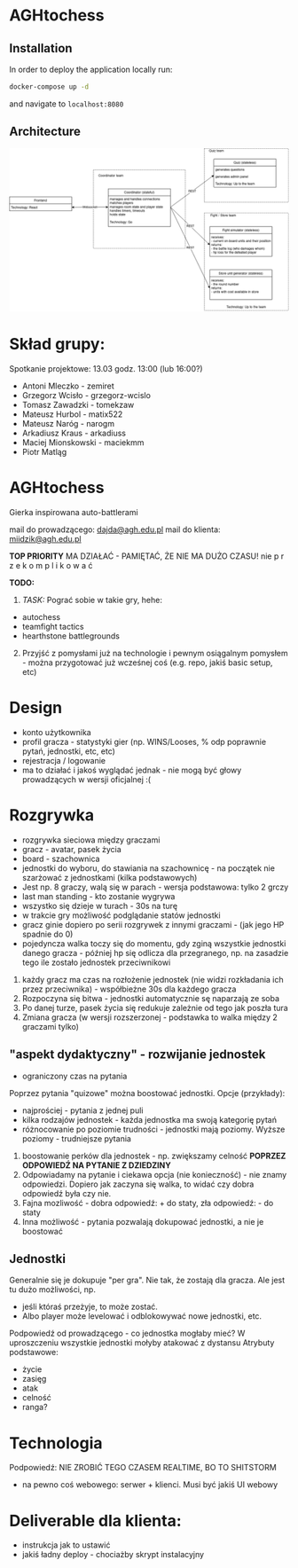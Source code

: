 # AGHtochess

## Installation

In order to deploy the application locally run:

```bash
docker-compose up -d
```

and navigate to `localhost:8080`

## Architecture

![Architecture](assets/architecture.png)


# Skład grupy:

Spotkanie projektowe: 13.03 godz. 13:00 (lub 16:00?) 

* Antoni Mleczko - zemiret
* Grzegorz Wcisło - grzegorz-wcislo
* Tomasz Zawadzki - tomekzaw
* Mateusz Hurbol - matix522
* Mateusz Naróg - narogm
* Arkadiusz Kraus - arkadiuss
* Maciej Mionskowski - maciekmm
* Piotr Matląg



# AGHtochess
Gierka inspirowana auto-battlerami

mail do prowadzącego: dajda@agh.edu.pl
mail do klienta: miidzik@agh.edu.pl

**TOP PRIORITY** MA DZIAŁAĆ - PAMIĘTAĆ, ŻE NIE MA DUŻO CZASU! nie p r z e k o m p l i k o w a ć

**TODO:**
1. *TASK:* Pograć sobie w takie gry, hehe:

* autochess
* teamfight tactics
* hearthstone battlegrounds

2. Przyjść z pomysłami już na technologie i pewnym osiągalnym pomysłem - można przygotować już wcześnej coś (e.g. repo, jakiś basic setup, etc)

# Design

* konto użytkownika
* profil gracza - statystyki gier (np. WINS/Looses, % odp poprawnie pytań, jednostki, etc, etc)
* rejestracja / logowanie
* ma to działać i jakoś wyglądać jednak - nie mogą być głowy prowadzących w wersji oficjalnej :(


# Rozgrywka

* rozgrywka sieciowa między graczami
* gracz - avatar, pasek życia
* board - szachownica
* jednostki do wyboru, do stawiania na szachownicę - na początek nie szarżować z jednostkami (kilka podstawowych)
* Jest np. 8 graczy, walą się w parach - wersja podstawowa: tylko 2 grczy
* last man standing - kto zostanie wygrywa
* wszystko się dzieje w turach - 30s na turę
* w trakcie gry możliwość podglądanie statów jednostki
* gracz ginie dopiero po serii rozgrywek z innymi graczami - (jak jego HP spadnie do 0)
* pojedyncza walka toczy się do momentu, gdy zginą wszystkie jednostki danego gracza - później hp się odlicza dla przegranego, np. na zasadzie tego ile zostało jednostek przeciwnikowi


1. każdy gracz ma czas na rozłożenie jednostek (nie widzi rozkładania ich przez przeciwnika) - współbieżne 30s dla każdego gracza
2. Rozpoczyna się bitwa - jednostki automatycznie sę naparzają ze soba
3. Po danej turze, pasek życia się redukuje zależnie od tego jak poszła tura
4. Zmiana gracza (w wersji rozszerzonej - podstawka to walka między 2 graczami tylko)


## "aspekt dydaktyczny" - rozwijanie jednostek

* ograniczony czas na pytania

Poprzez pytania "quizowe" można boostować jednostki.
Opcje (przykłady): 
* najprościej - pytania z jednej puli
* kilka rodzajów jednostek - każda jednostka ma swoją kategorię pytań
* różnocowanie po poziomie trudności - jednostki mają poziomy. Wyższe poziomy - trudniejsze pytania

1. boostowanie perków dla jednostek - np. zwiększamy celność **POPRZEZ ODPOWIEDŹ NA PYTANIE Z DZIEDZINY**
2. Odpowiadamy na pytanie i ciekawa opcja (nie konieczność) - nie znamy odpowiedzi. Dopiero jak zaczyna się walka, to widać czy dobra odpowiedź była czy nie.
3. Fajna mozliwość - dobra odpowiedź: + do staty, zła odpowiedź: - do staty
4. Inna możliwość - pytania pozwalają dokupować jednostki, a nie je boostować


## Jednostki

Generalnie się je dokupuje "per gra". Nie tak, że zostają dla gracza.
Ale jest tu dużo możliwości, np. 
* jeśli któraś przeżyje, to może zostać.
* Albo player może levelować i odblokowywać nowe jednostki, etc.

Podpowiedź od prowadzącego - co jednostka mogłaby mieć?
W uproszczeniu wszystkie jednostki mołyby atakować z dystansu
Atrybuty podstawowe:
* życie
* zasięg
* atak
* celność
* ranga?

# Technologia

Podpowiedź: NIE ZROBIĆ TEGO CZASEM REALTIME, BO TO SHITSTORM

* na pewno coś webowego: serwer + klienci. Musi być jakiś UI webowy

# Deliverable dla klienta:

* instrukcja jak to ustawić
* jakiś ładny deploy - chociażby skrypt instalacyjny

